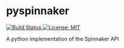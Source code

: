 # pyspinnaker

[![Build Status][pyspinnaker-travis-image] ][pyspinnaker-travis-url]
[![License: MIT][pyspinnaker-license-image] ][pyspinnaker-license-url]

[pyspinnaker-travis-image]: https://travis-ci.org/jdewinne/pyspinnaker.svg?branch=master
[pyspinnaker-travis-url]: https://travis-ci.org/jdewinne/pyspinnaker
[pyspinnaker-license-image]: https://img.shields.io/badge/License-MIT-yellow.svg
[pyspinnaker-license-url]: https://opensource.org/licenses/MIT

A python implementation of the Spinnaker API
